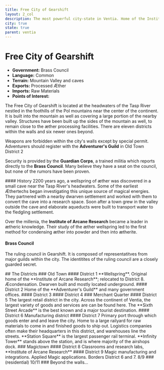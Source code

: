 ```yaml
---
title: Free City of Gearshift
layout: 2_col
description: The most powerful city-state in Ventia. Home of the Institute of Arcane Research.
city: true
state: true
parent: ventia
---
```

# Free City of Gearshift
* **Government:** Brass Council
* **Language:** Common
* **Terrain:** Mountain Valley and caves
* **Exports:** Processed &AElig;ther
* **Imports:** Raw Materials
* **Points of Interest:**

The Free City of Gearshift is located at the headwaters of the Tasp River nestled in the foothills of the Pol mountains near the center of the continent. It is built into the mountain as well as covering a large portion of the nearby valley. Structures have been built up the sides of the mountain as well, to remain close to the &aelig;ther processing facilities. There are eleven districts within the walls and six newer ones beyond.

Weapons are forbidden within the city's walls except by special permit. Adventurers should register with the **Adventurer's Guild** in Old Town District 2

Security is provided by the **Guardian Corps**, a trained militia which reports directly to the **Brass Council**. Many believe they have a seat on the council, but none of the rumors have been proven.

<skillblock markdown="block">
#### History
2200 years ago, a wellspring of &aelig;ther was discovered in a small cave near the Tasp River's headwaters. Some of the earliest &AElig;thertechs began investigating this unique source of magical energies. They partnered with a nearby dwarven settlement and worked with them to convert the cave into a research space. Soon after a town grew in the valley outside the cave and elaborate aqueducts were built to transport water to the fledgling settlement.

Over the millenia, the **Institute of Arcane Research** became a leader in &aelig;theric knowledge. Their study of the &aelig;ther wellspring led to the first method for condensing &aelig;ther into powder and then into &aelig;therite.
</skillblock>
<skillblock markdown="block">
#### Brass Council
The ruling council in Gearshift. It is composed of representatitves from major guilds within the city. The identitites of the ruling council are a closely guarded secret.
</skillblock>

<skillblock markdown="block">
## The Districts
### Old Town
#### District 1
**Wellspring**. Original home of the **Institute of Arcane Research**; relocated to District 8. &AElig;condensation. Dwarven built and mostly located underground.
#### District 2
Home of the **Adventurer's Guild** and many government offices.
#### District 3
#### District 4
</skillblock>
<skillblock markdown="block">
### Merchant Quarter
#### District 5
The largest retail district in the city. Across the continent of Ventia, the largest variety of goods and services are can be found here. The **Sixth Street Arcade** is the best known and a major tourist destination.
#### District 6
Manufacturing district
#### District 7
Primary port through which goods enter and and leave the city. Home to a large railyard for raw materials to come in and finished goods to ship out. Logistics companies often make their headquarters in this district, and warehouses line the streets. **Station Square** is the largest passenger rail terminal. **Infinity Tower** stands above the station, and is where majority of the airshops dock.
</skillblock>
<skillblock markdown="block">
### Magictown
#### District 8
Classrooms and research labs, **Institute of Arcane Research**
#### District 9
Magic manufacturing and integrations. Applied Magic applications. Borders District 6 and 7.
8/9
</skillblock>
<skillblock markdown="block">
### (residential)
10/11
</skillblock>
<skillblock markdown="block">
### Beyond the walls...
</skillblock>